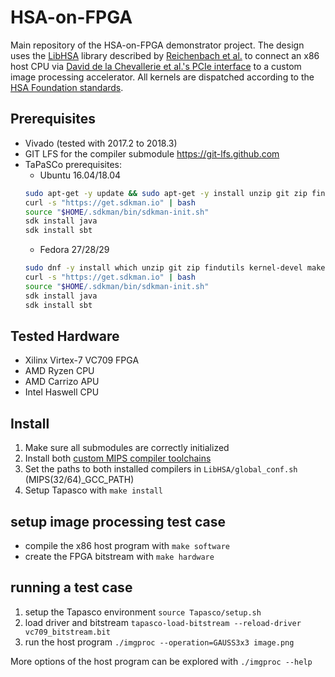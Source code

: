 # HSA-on-FPGA

Main repository of the HSA-on-FPGA demonstrator project. The design uses the
[LibHSA](https://github.com/HSA-on-FPGA/LibHSA) library described by
[Reichenbach et al.](https://link.springer.com/article/10.1007/s11265-018-1382-7) to connect
an x86 host CPU via [David de la Chevallerie et al.'s PCIe interface](https://dl.acm.org/citation.cfm?id=2927971)
to a custom image processing accelerator. All kernels are dispatched according to the
[HSA Foundation standards](http://www.hsafoundation.com/).

## Prerequisites

* Vivado (tested with 2017.2 to 2018.3)
* GIT LFS for the compiler submodule https://git-lfs.github.com
* TaPaSCo prerequisites:
    - Ubuntu 16.04/18.04
    ```bash
    sudo apt-get -y update && sudo apt-get -y install unzip git zip findutils curl build-essential linux-headers-generic python cmake libelf-dev libncurses-dev git rpm
    curl -s "https://get.sdkman.io" | bash
    source "$HOME/.sdkman/bin/sdkman-init.sh"
    sdk install java
    sdk install sbt
    ```
     - Fedora 27/28/29
    ```bash
    sudo dnf -y install which unzip git zip findutils kernel-devel make gcc gcc-c++ elfutils-libelf-devel cmake ncurses-devel python libatomic git rpm-build
    curl -s "https://get.sdkman.io" | bash
    source "$HOME/.sdkman/bin/sdkman-init.sh"
    sdk install java
    sdk install sbt
    ```

## Tested Hardware

* Xilinx Virtex-7 VC709 FPGA
* AMD Ryzen CPU
* AMD Carrizo APU
* Intel Haswell CPU

## Install

1. Make sure all submodules are correctly initialized
2. Install both [custom MIPS compiler toolchains](https://github.com/HSA-on-FPGA/HSA-PacketProcessor)
3. Set the paths to both installed compilers in `LibHSA/global_conf.sh` (MIPS(32/64)_GCC_PATH)
4. Setup Tapasco with `make install`

## setup image processing test case

* compile the x86 host program with `make software`
* create the FPGA bitstream with `make hardware`

## running a test case

1. setup the Tapasco environment `source Tapasco/setup.sh`
2. load driver and bitstream `tapasco-load-bitstream --reload-driver vc709_bitstream.bit`
3. run the host program `./imgproc --operation=GAUSS3x3 image.png`

More options of the host program can be explored with `./imgproc --help`
